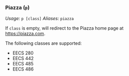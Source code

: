 ### Piazza (`p`)
*Usage:* `p [class]`
*Aliases:* `piazza`

If `class` is empty, will redirect to the Piazza home page at https://piazza.com.

The following classes are supported:

- EECS 280
- EECS 442
- EECS 485
- EECS 486

